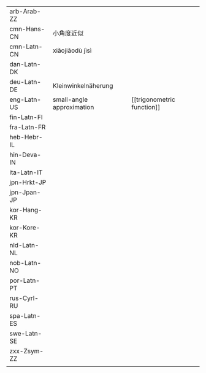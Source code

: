 | | | |
|-|-|-|
| arb-Arab-ZZ |  |  |
| cmn-Hans-CN | 小角度近似 |  |
| cmn-Latn-CN | xiǎojiǎodù jìsì |  |
| dan-Latn-DK |  |  |
| deu-Latn-DE | Kleinwinkelnäherung |  |
| eng-Latn-US | small-angle approximation | [[trigonometric function]] |
| fin-Latn-FI |  |  |
| fra-Latn-FR |  |  |
| heb-Hebr-IL |  |  |
| hin-Deva-IN |  |  |
| ita-Latn-IT |  |  |
| jpn-Hrkt-JP |  |  |
| jpn-Jpan-JP |  |  |
| kor-Hang-KR |  |  |
| kor-Kore-KR |  |  |
| nld-Latn-NL |  |  |
| nob-Latn-NO |  |  |
| por-Latn-PT |  |  |
| rus-Cyrl-RU |  |  |
| spa-Latn-ES |  |  |
| swe-Latn-SE |  |  |
| zxx-Zsym-ZZ |  |  |
|  |  |  |
